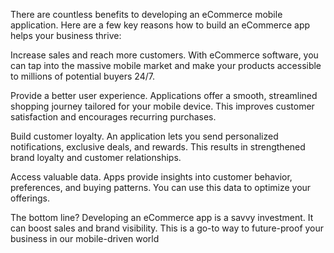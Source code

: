 There are countless benefits to developing an eCommerce mobile application. Here are a few key reasons how to build an eCommerce app helps your business thrive:

Increase sales and reach more customers. With eCommerce software, you can tap into the massive mobile market and make your products accessible to millions of potential buyers 24/7.

Provide a better user experience. Applications offer a smooth, streamlined shopping journey tailored for your mobile device. This improves customer satisfaction and encourages recurring purchases.

Build customer loyalty. An application lets you send personalized notifications, exclusive deals, and rewards. This results in strengthened brand loyalty and customer relationships.

Access valuable data. Apps provide insights into customer behavior, preferences, and buying patterns. You can use this data to optimize your offerings.

The bottom line? Developing an eCommerce app is a savvy investment. It can boost sales and brand visibility. This is a go-to way to future-proof your business in our mobile-driven world
